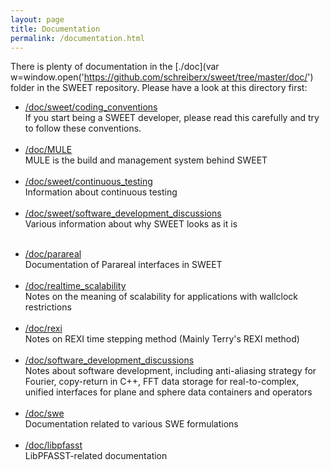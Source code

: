 ```yaml
---
layout: page
title: Documentation
permalink: /documentation.html
---
```



There is plenty of documentation in the [./doc](var w=window.open('https://github.com/schreiberx/sweet/tree/master/doc/') folder in the SWEET repository. Please have a look at this directory first:


<ul>
  <li><a href="https://github.com/schreiberx/sweet/blob/master/doc/sweet/coding_conventions/coding_conventions.pdf">/doc/sweet/coding_conventions</a><br />
	If you start being a SWEET developer, please read this carefully and try to follow these conventions.<br />
	<br />
  </li>
  <li><a href="https://github.com/schreiberx/sweet/blob/master/doc/sweet/MULE/MULE_a_compile_parallel_run_and_postprocessing_framework.pdf">/doc/MULE</a><br />
	MULE is the build and management system behind SWEET<br />
	<br />
  </li>
  <li><a href="https://github.com/schreiberx/sweet/blob/master/doc/sweet/continuous_integration/gitlab.md">/doc/sweet/continuous_testing</a><br />
	Information about continuous testing<br />
	<br />
  </li>
  <li><a href="https://github.com/schreiberx/sweet/tree/master/doc/sweet/software_development_discussions">/doc/sweet/software_development_discussions</a><br />
	Various information about why SWEET looks as it is<br />
	<br />
  </li>
</ul>


<ul>
  <li><a href="https://github.com/schreiberx/sweet/tree/master/doc/parareal">/doc/parareal</a><br />
	Documentation of Parareal interfaces in SWEET<br />
	<br />
  </li>
  <li><a href="https://github.com/schreiberx/sweet/tree/master/doc/realtime_scalability">/doc/realtime_scalability</a><br />
	Notes on the meaning of scalability for applications with wallclock restrictions<br />
	<br />
  </li>
  <li><a href="https://github.com/schreiberx/sweet/tree/master/doc/rexi">/doc/rexi</a><br />
	Notes on REXI time stepping method (Mainly Terry's REXI method)<br />
	<br />
 </li>
  <li><a href="https://github.com/schreiberx/sweet/tree/master/doc/software_development_discussions">/doc/software_development_discussions</a><br />
	Notes about software development, including anti-aliasing strategy for Fourier, copy-return in C++, FFT data storage for real-to-complex, unified interfaces for plane and sphere data containers and operators<br />
	<br />
 </li>
  <li><a href="https://github.com/schreiberx/sweet/tree/master/doc/swe">/doc/swe</a><br />
	Documentation related to various SWE formulations<br />
	<br />
 </li>
  <li><a href="https://github.com/schreiberx/sweet/tree/master/doc/libpfasst">/doc/libpfasst</a><br />
	LibPFASST-related documentation<br />
	<br />
 </li>
</ul>
